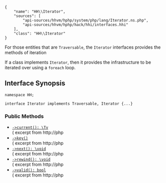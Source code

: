 ``` yamlmeta
{
    "name": "HH\\Iterator",
    "sources": [
        "api-sources/hhvm/hphp/system/php/lang/Iterator.ns.php",
        "api-sources/hhvm/hphp/hack/hhi/interfaces.hhi"
    ],
    "class": "HH\\Iterator"
}
```




For those entities that are ` Traversable `, the `` Iterator `` interfaces provides
the methods of iteration




If a class implements ` Iterator `, then it provides the infrastructure to be
iterated over using a `` foreach `` loop.




## Interface Synopsis




``` Hack
namespace HH;

interface Iterator implements Traversable, Iterator {...}
```




### Public Methods




+ [` ->current(): \Tv `](</hack/reference/interface/HH.Iterator/current/>)\
  ( excerpt from http://php
+ [` ->key() `](</hack/reference/interface/HH.Iterator/key/>)\
  ( excerpt from http://php
+ [` ->next(): \void `](</hack/reference/interface/HH.Iterator/next/>)\
  ( excerpt from http://php
+ [` ->rewind(): \void `](</hack/reference/interface/HH.Iterator/rewind/>)\
  ( excerpt from http://php
+ [` ->valid(): bool `](</hack/reference/interface/HH.Iterator/valid/>)\
  ( excerpt from http://php
<!-- HHAPIDOC -->
